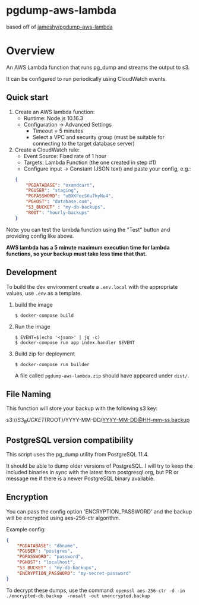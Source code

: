 # pgdump-aws-lambda
based off of [jameshy/pgdump-aws-lambda](https://github.com/jameshy/pgdump-aws-lambda)

# Overview

An AWS Lambda function that runs pg_dump and streams the output to s3.

It can be configured to run periodically using CloudWatch events.

## Quick start

1. Create an AWS lambda function:
    - Runtime: Node.js 10.16.3
    - Configuration -> Advanced Settings
        - Timeout = 5 minutes
        - Select a VPC and security group (must be suitable for connecting to the target database server)
2. Create a CloudWatch rule:
    - Event Source: Fixed rate of 1 hour
    - Targets: Lambda Function (the one created in step #1)
    - Configure input -> Constant (JSON text) and paste your config, e.g.:
    ```json
    {
        "PGDATABASE": "oxandcart",
        "PGUSER": "staging",
        "PGPASSWORD": "uBXKFecSKu7hyNu4",
        "PGHOST": "database.com",
        "S3_BUCKET" : "my-db-backups",
        "ROOT": "hourly-backups"
    }
    ```

Note: you can test the lambda function using the "Test" button and providing config like above.

**AWS lambda has a 5 minute maximum execution time for lambda functions, so your backup must take less time that that.**

## Development
To build the dev environment create a `.env.local` with the appropriate values, use `.env` as a template.
1. build the image
    ```shell script
    $ docker-compose build
    ```
2. Run the image
    ```shell script
    $ EVENT=$(echo '<json>' | jq -c)
    $ docker-compose run app index.handler $EVENT
    ```
3. Build zip for deployment
    ```shell script
    $ docker-compose run builder
    ```
    A file called `pgdump-aws-lambda.zip` should have appeared under `dist/`.
## File Naming

This function will store your backup with the following s3 key:

s3://${S3_BUCKET}${ROOT}/YYYY-MM-DD/YYYY-MM-DD@HH-mm-ss.backup

## PostgreSQL version compatibility

This script uses the pg_dump utility from PostgreSQL 11.4.

It should be able to dump older versions of PostgreSQL. I will try to keep the included  binaries in sync with the latest from postgresql.org, but PR or message me if there is a newer PostgreSQL binary available.

## Encryption

You can pass the config option 'ENCRYPTION_PASSWORD' and the backup will be encrypted using aes-256-ctr algorithm.

Example config:
```json
{
    "PGDATABASE": "dbname",
    "PGUSER": "postgres",
    "PGPASSWORD": "password",
    "PGHOST": "localhost",
    "S3_BUCKET" : "my-db-backups",
    "ENCRYPTION_PASSWORD": "my-secret-password"
}
```

To decrypt these dumps, use the command:
`openssl aes-256-ctr -d -in ./encrypted-db.backup  -nosalt -out unencrypted.backup`
